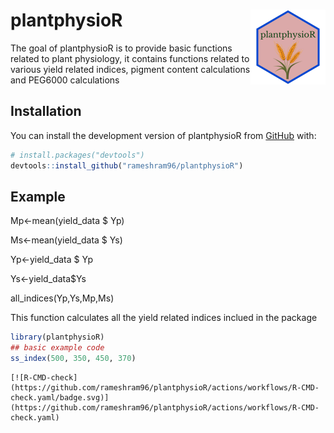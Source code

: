 # plantphysioR <img src="man/figures/logo.png" align="right" height="120"/>

The goal of plantphysioR is to provide basic functions related to plant physiology, it contains functions related to various yield related indices, pigment content calculations and PEG6000 calculations

## Installation

You can install the development version of plantphysioR from [GitHub](https://https://github.com/rameshram96/plantphysioR) with:

``` r
# install.packages("devtools")
devtools::install_github("rameshram96/plantphysioR")
```

## Example

Mp\<-mean(yield_data \$ Yp)

Ms\<-mean(yield_data \$ Ys)

Yp\<-yield_data \$ Yp

Ys\<-yield_data\$Ys

all_indices(Yp,Ys,Mp,Ms)

This function calculates all the yield related indices inclued in the package

``` r
library(plantphysioR)
## basic example code
ss_index(500, 350, 450, 370)
```

```         
[![R-CMD-check](https://github.com/rameshram96/plantphysioR/actions/workflows/R-CMD-check.yaml/badge.svg)](https://github.com/rameshram96/plantphysioR/actions/workflows/R-CMD-check.yaml)   
```

